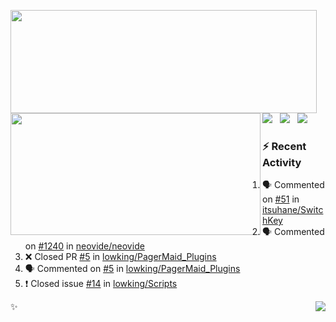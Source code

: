<p>
  <p>
  <img align="left" width="490" height="165" src="https://github-readme-stats.vercel.app/api?username=lowking&bg_color=0D1116&theme=synthwave&show_icons=true&hide_border=true&line_height=20&title_color=4E7C65&icon_color=555&show_owner=true&text_color=777&count_private=true"/>
  </p>
  <p>
  <img align="left" width="400" height="195" src="https://github-readme-stats.vercel.app/api/top-langs/?layout=compact&username=lowking&bg_color=0D1116&theme=synthwave&show_icons=true&hide_border=true&line_height=20&title_color=4E7C65&icon_color=555&show_owner=true&text_color=777&hide&langs_count=4"/>
  </p>
  <p>
    <a href="https://t.me/Violettoy_bot"><img src="https://img.shields.io/badge/Telegram-%2352A4DB.svg?&style=social&logo=telegram&logoColor=white" /></a>&nbsp;&nbsp;
    <img src="https://github.com/lowking/lowking/workflows/Waka%20Readme/badge.svg" />&nbsp;&nbsp;
    <img src="https://github.com/lowking/lowking/workflows/Activity%20Readme/badge.svg" />
  </p>
</p>

### :zap: Recent Activity

<!--START_SECTION:activity-->
1. 🗣 Commented on [#51](https://github.com/itsuhane/SwitchKey/issues/51) in [itsuhane/SwitchKey](https://github.com/itsuhane/SwitchKey)
2. 🗣 Commented on [#1240](https://github.com/neovide/neovide/issues/1240) in [neovide/neovide](https://github.com/neovide/neovide)
3. ❌ Closed PR [#5](https://github.com/lowking/PagerMaid_Plugins/pull/5) in [lowking/PagerMaid_Plugins](https://github.com/lowking/PagerMaid_Plugins)
4. 🗣 Commented on [#5](https://github.com/lowking/PagerMaid_Plugins/issues/5) in [lowking/PagerMaid_Plugins](https://github.com/lowking/PagerMaid_Plugins)
5. ❗️ Closed issue [#14](https://github.com/lowking/Scripts/issues/14) in [lowking/Scripts](https://github.com/lowking/Scripts)
<!--END_SECTION:activity-->

✨<img align="right" src="http://profile-counter.glitch.me/lowking/count.svg"/>
